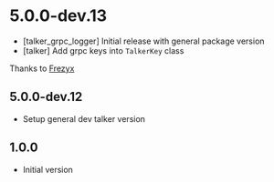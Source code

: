 # 5.0.0-dev.13
- [talker_grpc_logger] Initial release with general package version
- [talker] Add grpc keys into `TalkerKey` class

Thanks to [Frezyx](https://github.com/Frezyx)

## 5.0.0-dev.12

- Setup general dev talker version

## 1.0.0

- Initial version
